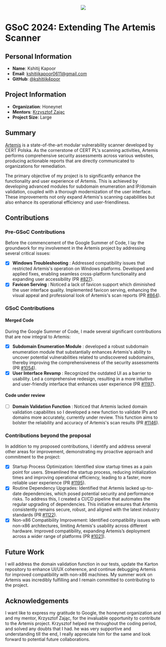 <p align="center">
  <img src="https://upload.wikimedia.org/wikipedia/commons/thumb/e/e2/Google_Summer_of_Code_logo_%282021%29.svg/2560px-Google_Summer_of_Code_logo_%282021%29.svg.png" />
</p>

# GSoC 2024: Extending The Artemis Scanner

## Personal Information

- **Name**: Kshitij Kapoor
- **Email**: kshitijkapoor0611@gmail.com
- **GitHub**: [@kshitijk4poor](https://github.com/kshitijk4poor)

## Project Information

- **Organization**: Honeynet
- **Mentors**: [Krzysztof Zając](kazet.cc)
- **Project Size**: Large

## Summary

[Artemis](https://github.com/CERT-Polska/Artemis) is a state-of-the-art modular vulnerability scanner developed by CERT Polska. As the cornerstone of CERT PL's scanning activities, Artemis performs comprehensive security assessments across various websites, producing actionable reports that are directly communicated to organizations for remediation.

The primary objective of my project is to significantly enhance the functionality and user experience of Artemis. This is achieved by developing advanced modules for subdomain enumeration and IP/domain validation, coupled with a thorough modernization of the user interface. These improvements not only expand Artemis's scanning capabilities but also enhance its operational efficiency and user-friendliness.

## Contributions

### Pre-GSoC Contributions

Before the commencement of the Google Summer of Code, I lay the groundwork for my involvement in the Artemis project by addressing several critical issues:

- [X] **Windows Troubleshooting** : Addressed compatibility issues that restricted Artemis's operation on Windows platforms. Developed and applied fixes, enabling seamless cross-platform functionality and expanding user accessibility (PR [#827](https://github.com/CERT-Polska/Artemis/pull/827)).
- [X] **Favicon Serving** : Noticed a lack of favicon support which diminished the user interface quality. Implemented favicon serving, enhancing the visual appeal and professional look of Artemis's scan reports (PR [#864](https://github.com/CERT-Polska/Artemis/pull/864)).

### GSoC Contributions

#### Merged Code

During the Google Summer of Code, I made several significant contributions that are now integral to Artemis:

- [X] **Subdomain Enumeration Module** : developed a robust subdomain enumeration module that substantially enhances Artemis's ability to uncover potential vulnerabilities related to undiscovered subdomains, thereby improving the comprehensiveness of the security assessments (PR [#1054](https://github.com/CERT-Polska/Artemis/pull/1054)).
- [X] **User Interface Revamp** : Recognized the outdated UI as a barrier to usability. Led a comprehensive redesign, resulting in a more intuitive and user-friendly interface that enhances user experience (PR [#1197](https://github.com/CERT-Polska/Artemis/pull/1197)).

#### Code under review

- [ ] **Domain Validation Function** : Noticed that Artemis lacked domain validation capabilites so I developed a new function to validate IPs and domains more accurately, currently under review. This function aims to bolster the reliability and accuracy of Artemis's scan results (PR [#1146](https://github.com/CERT-Polska/Artemis/pull/1146)).

### Contributions beyond the proposal

In addition to my proposed contributions, I identify and address several other areas for improvement, demonstrating my proactive approach and commitment to the project:

- [X] Startup Process Optimization: Identified slow startup times as a pain point for users. Streamlined the startup process, reducing initialization times and improving operational efficiency, leading to a faster, more reliable user experience (PR [#1195](https://github.com/CERT-Polska/Artemis/pull/1195)).
- [X] Routine Dependency Upgrades: Identified that Artemis lacked up-to-date dependencies, which posed potential security and performance risks. To address this, I created a CI/CD pipeline that automates the regular upgrading of dependencies. This initiative ensures that Artemis consistently remains secure, robust, and aligned with the latest industry standards (PR [#1122](https://github.com/CERT-Polska/Artemis/pull/1122)).
- [X] Non-x86 Compatibility Improvement: Identified compatibility issues with non-x86 architectures, limiting Artemis's usability across different hardware. Improved compatibility, expanding Artemis’s deployment across a wider range of platforms (PR [#1021](https://github.com/CERT-Polska/Artemis/pull/1021)).

## Future Work

I will address the domain validation function in our tests, update the Karton repository to enhance UI/UX coherence, and continue debugging Artemis for improved compatibility with non-x86 machines. My summer work on Artemis was incredibly fulfilling and I remain committed to contributing to the project.

## Acknowledgements

I want like to express my gratitude to Google, the honeynet organization and and my mentor, Krzysztof Zając, for the invaluable opportunity to contribute to the Artemis project. Krzysztof helped me throughout the coding period, and solved any doubts that I had. he was very supportive and understanding till the end, I really appreciate him for the same and look forward to potential future collaborations.
